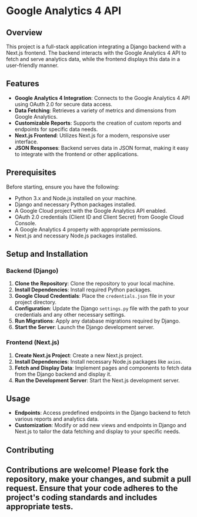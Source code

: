 # Google Analytics 4 API

## Overview

This project is a full-stack application integrating a Django backend with a Next.js frontend. The backend interacts with the Google Analytics 4 API to fetch and serve analytics data, while the frontend displays this data in a user-friendly manner.

## Features

- **Google Analytics 4 Integration**: Connects to the Google Analytics 4 API using OAuth 2.0 for secure data access.
- **Data Fetching**: Retrieves a variety of metrics and dimensions from Google Analytics.
- **Customizable Reports**: Supports the creation of custom reports and endpoints for specific data needs.
- **Next.js Frontend**: Utilizes Next.js for a modern, responsive user interface.
- **JSON Responses**: Backend serves data in JSON format, making it easy to integrate with the frontend or other applications.

## Prerequisites

Before starting, ensure you have the following:

- Python 3.x and Node.js installed on your machine.
- Django and necessary Python packages installed.
- A Google Cloud project with the Google Analytics API enabled.
- OAuth 2.0 credentials (Client ID and Client Secret) from Google Cloud Console.
- A Google Analytics 4 property with appropriate permissions.
- Next.js and necessary Node.js packages installed.

## Setup and Installation

### Backend (Django)

1. **Clone the Repository**: Clone the repository to your local machine.
2. **Install Dependencies**: Install required Python packages.
3. **Google Cloud Credentials**: Place the `credentials.json` file in your project directory.
4. **Configuration**: Update the Django `settings.py` file with the path to your credentials and any other necessary settings.
5. **Run Migrations**: Apply any database migrations required by Django.
6. **Start the Server**: Launch the Django development server.

### Frontend (Next.js)

1. **Create Next.js Project**: Create a new Next.js project.
2. **Install Dependencies**: Install necessary Node.js packages like `axios`.
3. **Fetch and Display Data**: Implement pages and components to fetch data from the Django backend and display it.
4. **Run the Development Server**: Start the Next.js development server.

## Usage

- **Endpoints**: Access predefined endpoints in the Django backend to fetch various reports and analytics data.
- **Customization**: Modify or add new views and endpoints in Django and Next.js to tailor the data fetching and display to your specific needs.

## Contributing

Contributions are welcome! Please fork the repository, make your changes, and submit a pull request. Ensure that your code adheres to the project's coding standards and includes appropriate tests.
---
